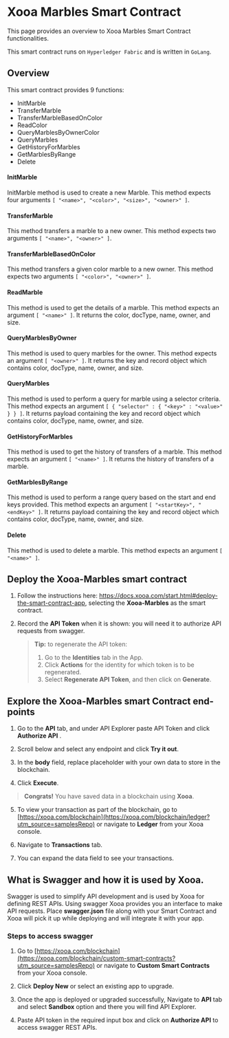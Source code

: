 # Xooa Marbles Smart Contract

This page provides an overview to Xooa Marbles Smart Contract functionalities.

This smart contract runs on `Hyperledger Fabric` and is written in `GoLang`.


## Overview

This smart contract provides 9 functions:
  
  * InitMarble
  * TransferMarble
  * TransferMarbleBasedOnColor
  * ReadColor
  * QueryMarblesByOwnerColor
  * QueryMarbles
  * GetHistoryForMarbles
  * GetMarblesByRange
  * Delete


#### InitMarble

InitMarble method is used to create a new Marble.
This method expects four arguments `[ "<name>", "<color>", "<size>", "<owner>" ]`.


#### TransferMarble

This method transfers a marble to a new owner.
This method expects two arguments `[ "<name>", "<owner>" ]`.


#### TransferMarbleBasedOnColor

This method transfers a given color marble to a new owner.
This method expects two arguments `[ "<color>", "<owner>" ]`.


#### ReadMarble

This method is used to get the details of a marble.
This method expects an argument `[ "<name>" ]`.
It returns the color, docType, name, owner, and size.


#### QueryMarblesByOwner

This method is used to query marbles for the owner.
This method expects an argument `[ "<owner>" ]`.
It returns the key and record object which contains color, docType, name, owner, and size.


#### QueryMarbles

This method is used to perform a query for marble using a selector criteria.
This method expects an argument `[ { "selector" : { "<key>" : "<value>" } } ]`.
It returns payload containing the key and record object which contains color, docType, name, owner, and size.


#### GetHistoryForMarbles

This method is used to get the history of transfers of a marble.
This method expects an argument `[ "<name>" ]`.
It returns the history of transfers of a marble.


#### GetMarblesByRange

This method is used to perform a range query based on the start and end keys provided.
This method expects an argument `[ "<startKey>", "<endKey>" ]`.
It returns payload containing the key and record object which contains color, docType, name, owner, and size.


#### Delete

This method is used to delete a marble.
This method expects an argument `[ "<name>" ]`.


## Deploy the Xooa-Marbles smart contract 
 
1. Follow the instructions here: https://docs.xooa.com/start.html#deploy-the-smart-contract-app, selecting the **Xooa-Marbles** as the smart contract.

2. Record the **API Token** when it is shown: you will need it to authorize API requests from swagger.

   > **Tip:**  to regenerate the API token: 
   >
   > 1. Go to the **Identities** tab in the App. 
   > 2. Click **Actions** for the identity for which token is to be regenerated.
   > 3. Select **Regenerate API Token**, and then click on **Generate**.


## Explore the Xooa-Marbles smart Contract end-points

1. Go to the **API** tab, and  under API Explorer paste API Token and click **Authorize API** .

2. Scroll below and select any endpoint and click **Try it out**.

3. In the **body** field, replace placeholder with your own data to store in the blockchain.

4. Click **Execute**. 

> **Congrats!** You have saved data in a blockchain using **Xooa**.

5. To view your transaction as part of the blockchain, go to [https://xooa.com/blockchain](https://xooa.com/blockchain/ledger?utm_source=samplesRepo) or navigate to **Ledger** from your Xooa console.

6. Navigate to **Transactions** tab.

7. You can expand the data field to see your transactions.


## What is Swagger and how it is used by Xooa.

Swagger is used to simplify API development and is used by Xooa for defining REST APIs. 
Using swagger Xooa provides you an interface to make API requests.
Place **swagger.json** file along with your Smart Contract and Xooa will pick it up while deploying and will integrate it with your app.

### Steps to access swagger

1. Go to [https://xooa.com/blockchain](https://xooa.com/blockchain/custom-smart-contracts?utm_source=samplesRepo) or navigate to **Custom Smart Contracts** from your Xooa console.

2. Click **Deploy New** or select an existing app to upgrade.

3. Once the app is deployed or upgraded successfully, Navigate to **API** tab and select **Sandbox** option and there you will find API Explorer.

4. Paste API token in the required input box and click on **Authorize API** to access swagger REST APIs.